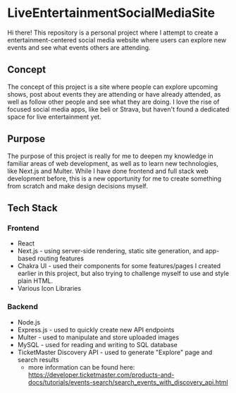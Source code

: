 # LiveEntertainmentSocialMediaSite
Hi there! This repository is a personal project where I attempt to create a entertainment-centered social media website where users can explore new events and see what events others are attending. 

## Concept
The concept of this project is a site where people can explore upcoming shows, post about events they are attending or have already attended, as well as follow other people and see what they are doing. I love the rise of focused social media apps, like beli or Strava, but haven't found a dedicated space for live entertainment yet. 

## Purpose
The purpose of this project is really for me to deepen my knowledge in familiar areas of web development, as well as to learn new technologies, like Next.js and Multer. While I have done frontend and full stack web development before, this is a new opportunity for me to create something from scratch and make design decisions myself. 

## Tech Stack
### Frontend
- React
- Next.js - using server-side rendering, static site generation, and app-based routing features
- Chakra UI - used their components for some features/pages I created earlier in this project, but also trying to challenge myself to use and style plain HTML.
- Various Icon Libraries

### Backend
- Node.js
- Express.js - used to quickly create new API endpoints 
- Multer - used to manipulate and store uploaded images
- MySQL - used for reading and writing to SQL database
- TicketMaster Discovery API - used to generate "Explore" page and search results
    - more information can be found here: https://developer.ticketmaster.com/products-and-docs/tutorials/events-search/search_events_with_discovery_api.html